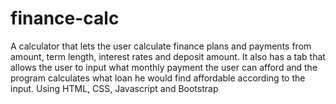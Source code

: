 # finance-calc
A calculator that lets the user calculate finance plans and payments from amount, term length, interest rates and deposit amount. It also has a tab that allows the user to input what monthly payment the user can afford and the program calculates what loan he would find affordable according to the input. Using HTML, CSS, Javascript and Bootstrap
